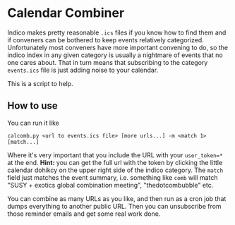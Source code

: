 Calendar Combiner
=================

Indico makes pretty reasonable `.ics` files if you know how to find
them and if conveners can be bothered to keep events relatively
categorized. Unfortunately most conveners have more important
convening to do, so the indico index in any given category is usually
a nightmare of events that no one cares about. That in turn means that
subscribing to the category `events.ics` file is just adding noise to
your calendar.

This is a script to help.

How to use
----------

You can run it like

```
calcomb.py <url to events.ics file> [more urls...] -m <match 1> [match...]
```

Where it's very important that you include the URL with your
`user_token=*` at the end. **Hint:** you can get the full url with the
token by clicking the little calendar dohikcy on the upper right side
of the indico category. The `match` field just matches the event
summary, i.e. something like `comb` will match "SUSY + exotics global
combination meeting", "thedotcombubble" etc.

You can combine as many URLs as you like, and then run as a cron job
that dumps everything to another public URL. Then you can unsubscribe
from those reminder emails and get some real work done.
